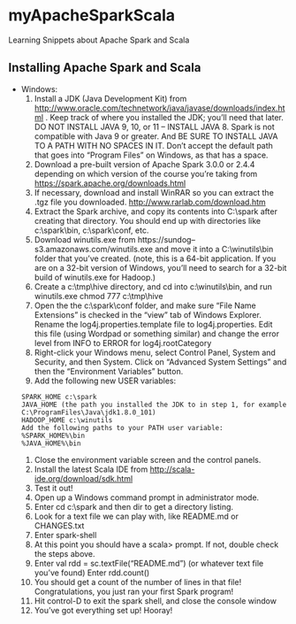 # myApacheSparkScala
Learning Snippets about Apache Spark and Scala


## Installing Apache Spark and Scala
- Windows:
  1. Install a JDK (Java Development Kit) from http://www.oracle.com/technetwork/java/javase/downloads/index.html . Keep track of where you installed the JDK; you’ll need that later. DO NOT INSTALL JAVA 9, 10, or 11 – INSTALL JAVA 8. Spark is not compatible with Java 9 or greater. And BE SURE TO INSTALL JAVA TO A PATH WITH NO SPACES IN IT. Don’t accept the default path that goes into “Program Files” on Windows, as that has a space.
  1. Download a pre-built version of Apache Spark 3.0.0 or 2.4.4 depending on which version of the course you’re taking  from https://spark.apache.org/downloads.html
  1. If necessary, download and install WinRAR so you can extract the .tgz file you downloaded. http://www.rarlab.com/download.htm
  1. Extract the Spark archive, and copy its contents into C:\spark after creating that directory. You should end up with directories like c:\spark\bin, c:\spark\conf, etc.
  1. Download winutils.exe from https://sundog–s3.amazonaws.com/winutils.exe and move it into a C:\winutils\bin folder that you’ve created. (note, this is a 64-bit application. If you are on a 32-bit version of Windows, you’ll need to search for a 32-bit build of winutils.exe for Hadoop.)
  1. Create a c:\tmp\hive directory, and cd into c:\winutils\bin, and run winutils.exe chmod 777 c:\tmp\hive
  1. Open the the c:\spark\conf folder, and make sure “File Name Extensions” is checked in the “view” tab of Windows Explorer. Rename the log4j.properties.template file to log4j.properties. Edit this file (using Wordpad or something similar) and change the error level from INFO to ERROR for log4j.rootCategory
  1. Right-click your Windows menu, select Control Panel, System and Security, and then System. Click on “Advanced System Settings” and then the “Environment Variables” button.
  1. Add the following new USER variables:
  ```
  SPARK_HOME c:\spark
  JAVA_HOME (the path you installed the JDK to in step 1, for example C:\ProgramFiles\Java\jdk1.8.0_101)
  HADOOP_HOME c:\winutils
  Add the following paths to your PATH user variable:
  %SPARK_HOME%\bin
  %JAVA_HOME%\bin
  ```
  1. Close the environment variable screen and the control panels.
  1. Install the latest Scala IDE from http://scala-ide.org/download/sdk.html
  1. Test it out!
  1. Open up a Windows command prompt in administrator mode.
  1. Enter cd c:\spark and then dir to get a directory listing.
  1. Look for a text file we can play with, like README.md or CHANGES.txt
  1. Enter spark-shell
  1. At this point you should have a scala> prompt. If not, double check the steps above.
  1. Enter val rdd = sc.textFile(“README.md”) (or whatever text file you’ve found) Enter rdd.count()
  1. You should get a count of the number of lines in that file! Congratulations, you just ran your first Spark program!
  1. Hit control-D to exit the spark shell, and close the console window
  1. You’ve got everything set up! Hooray!
